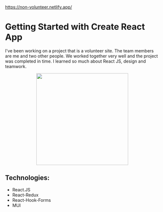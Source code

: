 https://non-volunteer.netlify.app/
# Getting Started with Create React App

I've been working on a project that is a volunteer site. The team members are me and two other people. We worked together very well and the project was completed in time. I learned so much about React JS, design and teamwork.

<p align="center"><img src="./Readme-Image.png" width="300" /></p>

## Technologies:

* React.JS
* React-Redux
* React-Hook-Forms
* MUI
